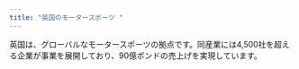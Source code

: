 ```yaml
---
title: "英国のモータースポーツ "
---
```


英国は、グローバルなモータースポーツの拠点です。同産業には4,500社を超える企業が事業を展開しており、90億ポンドの売上げを実現しています。

